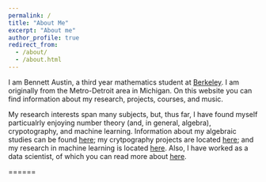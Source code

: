 ```yaml
---
permalink: /
title: "About Me"
excerpt: "About me"
author_profile: true
redirect_from: 
  - /about/
  - /about.html
---
```


I am Bennett Austin, a third year mathematics student at [Berkeley](math.berkeley.edu). I am originally from the Metro-Detroit area in Michigan. 
On this website you can find information about my research, projects, courses, and music. 

My research interests span many subjects, but, thus far, I have found myself particualrly enjoying number theory (and, in general, algebra), crypotography, and machine learning. Information about my algebraic studies can be found [here](https://bennettaustin.github.io/courses); my crytpography projects are located [here](https://bennettaustin.github.io/projects); and my research in machine learning is located [here](https://bennettaustin.github.io/research). Also, I have worked as a data scientist, of which you can read more about [here](https://bennettaustin.github.io/work).


======
